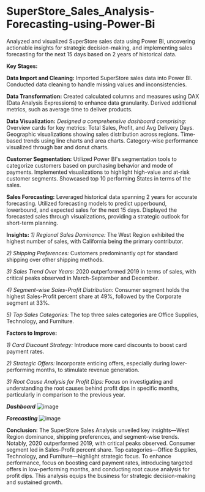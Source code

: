 # SuperStore_Sales_Analysis-Forecasting-using-Power-Bi
Analyzed and visualized SuperStore sales data using Power BI, uncovering actionable insights for strategic decision-making, and implementing sales forecasting for the next 15 days based on 2 years of historical data.

**Key Stages:**

**Data Import and Cleaning:**
Imported SuperStore sales data into Power BI.
Conducted data cleaning to handle missing values and inconsistencies.

**Data Transformation:**
Created calculated columns and measures using DAX (Data Analysis Expressions) to enhance data granularity.
Derived additional metrics, such as average time to deliver products.

**Data Visualization:**
_Designed a comprehensive dashboard comprising:_
Overview cards for key metrics: Total Sales, Profit, and Avg Delivery Days.
Geographic visualizations showing sales distribution across regions.
Time-based trends using line charts and area charts.
Category-wise performance visualized through bar and donut charts.

**Customer Segmentation:**
Utilized Power BI's segmentation tools to categorize customers based on purchasing behavior and mode of payments.
Implemented visualizations to highlight high-value and at-risk customer segments.
Showcased top 10 performing States in terms of the sales.

**Sales Forecasting:**
Leveraged historical data spanning 2 years for accurate forecasting.
Utilized forecasting models to predict upperbound, lowerbound, and expected sales for the next 15 days.
Displayed the forecasted sales through visualizations, providing a strategic outlook for short-term planning.

**Insights:**
_1) Regional Sales Dominance:_ The West Region exhibited the highest number of sales, with California being the primary contributor.

_2) Shipping Preferences:_ Customers predominantly opt for standard shipping over other shipping methods.

_3) Sales Trend Over Years:_ 2020 outperformed 2019 in terms of sales, with critical peaks observed in March-September and December.

_4) Segment-wise Sales-Profit Distribution:_ Consumer segment holds the highest Sales-Profit percent share at 49%, followed by the Corporate segment at 33%.

_5) Top Sales Categories:_ The top three sales categories are Office Supplies, Technology, and Furniture.

**Factors to Improve:**

_1) Card Discount Strategy:_ Introduce more card discounts to boost card payment rates.

_2) Strategic Offers:_ Incorporate enticing offers, especially during lower-performing months, to stimulate revenue generation.

_3) Root Cause Analysis for Profit Dips:_ Focus on investigating and understanding the root causes behind profit dips in specific months, particularly in comparison to the previous year.


_**Dashboard**_
![image](https://github.com/4bhijeet341/SuperStore_Sales_Analysis-Forecasting-using-Power-Bi/assets/150332865/39713301-f1ea-4496-9690-196a1d1fc112)

_**Forecasting**_
![image](https://github.com/4bhijeet341/SuperStore_Sales_Analysis-Forecasting-using-Power-Bi/assets/150332865/50d283be-b248-441f-b66f-6141304cafe9)


**Conclusion:**
The SuperStore Sales Analysis unveiled key insights—West Region dominance, shipping preferences, and segment-wise trends. Notably, 2020 outperformed 2019, with critical peaks observed. Consumer segment led in Sales-Profit percent share. Top categories—Office Supplies, Technology, and Furniture—highlight strategic focus.
To enhance performance, focus on boosting card payment rates, introducing targeted offers in low-performing months, and conducting root cause analysis for profit dips.
This analysis equips the business for strategic decision-making and sustained growth.
